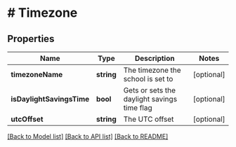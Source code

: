 # # Timezone

## Properties

Name | Type | Description | Notes
------------ | ------------- | ------------- | -------------
**timezoneName** | **string** | The timezone the school is set to | [optional]
**isDaylightSavingsTime** | **bool** | Gets or sets the daylight savings time flag | [optional]
**utcOffset** | **string** | The UTC offset | [optional]

[[Back to Model list]](../../README.md#models) [[Back to API list]](../../README.md#endpoints) [[Back to README]](../../README.md)
